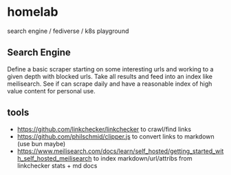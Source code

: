 # homelab
search engine / fediverse / k8s playground

## Search Engine
Define a basic scraper starting on some interesting urls and working to a given depth with blocked urls. Take all results and feed into an index like meilisearch. See if can scrape daily and have a reasonable index of high value content for personal use.

## tools
- https://github.com/linkchecker/linkchecker to crawl/find links
- https://github.com/philschmid/clipper.js to convert links to markdown (use bun maybe)
- https://www.meilisearch.com/docs/learn/self_hosted/getting_started_with_self_hosted_meilisearch to index markdown/url/attribs from linkchecker stats + md docs